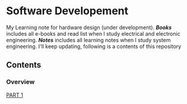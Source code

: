 # Software Developement
My Learning note for hardware design (under development). ***Books*** includes all e-books and read list when I study electrical and electronic engineering. ***Notes*** includes all learning notes when I study system engineering. <bar>
<bar>
I'll keep updating, following is a contents of this repository
## Contents
### Overview
[PART 1](https://github.com/DIJUNLIAO)
